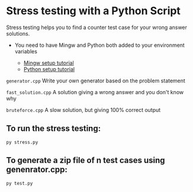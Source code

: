 # Stress testing with a Python Script

Stress testing helps you to find a counter  test case for your wrong answer solutions. 

- You need to have Mingw and Python both added to your environment variables

  - [Mingw setup tutorial](https://youtu.be/sXW2VLrQ3Bs) 
  - [Python setup tutorial](https://youtu.be/Kn1HF3oD19c)

``generator.cpp`` Write your own generator based on the problem statement

``fast_solution.cpp`` A solution giving a wrong answer and you don't know why

``bruteforce.cpp`` A slow solution, but giving 100% correct output



## To run the stress testing:

``py stress.py``


## To generate a zip file of n test cases using genenrator.cpp: 

``py test.py``
